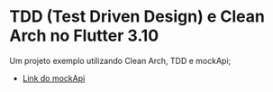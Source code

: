 # TDD (Test Driven Design) e Clean Arch no Flutter 3.10

Um projeto exemplo utilizando Clean Arch, TDD e mockApi;

- [Link do mockApi](https://mockapi.io/)


